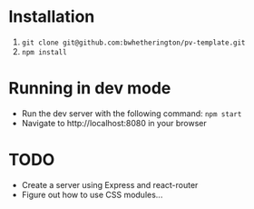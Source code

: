 # Installation
1. `git clone git@github.com:bwhetherington/pv-template.git`
2. `npm install`

# Running in dev mode
* Run the dev server with the following command: `npm start`
* Navigate to http://localhost:8080 in your browser

# TODO
* Create a server using Express and react-router
* Figure out how to use CSS modules...